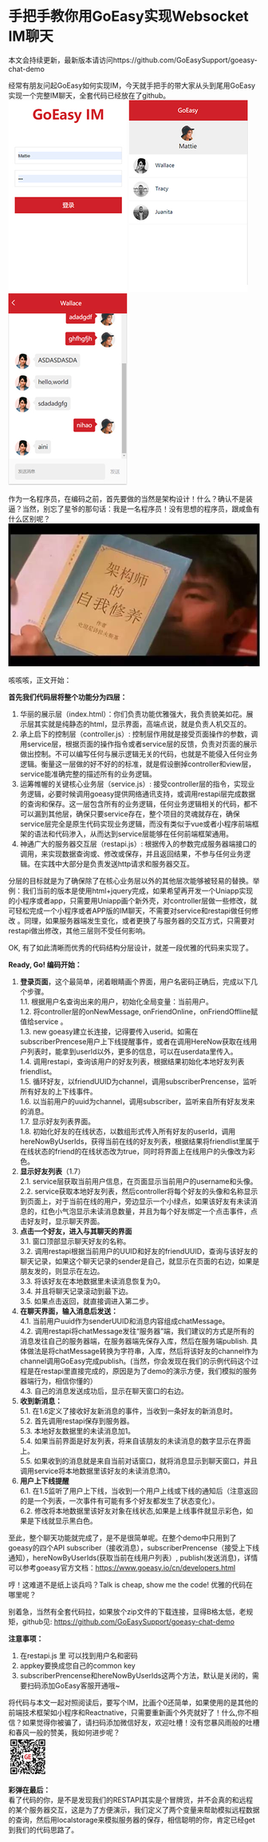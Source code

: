 # 手把手教你用GoEasy实现Websocket IM聊天       
本文会持续更新，最新版本请访问https://github.com/GoEasySupport/goeasy-chat-demo    

经常有朋友问起GoEasy如何实现IM，今天就手把手的带大家从头到尾用GoEasy实现一个完整IM聊天，全套代码已经放在了github。    
![image](./readme_imgs/chat_demo_login.jpg) ![image](./readme_imgs/chat_demo_friends.jpg) ![image](./readme_imgs/chat_demo_chatBox.jpg)

作为一名程序员，在编码之前，首先要做的当然是架构设计！什么？确认不是装逼？当然，别忘了星爷的那句话：我是一名程序员！没有思想的程序员，跟咸鱼有什么区别呢？   
![image](./readme_imgs/chat_demo_jiagou_book.png)

咳咳咳，正文开始：

**首先我们代码层将整个功能分为四层：**

1. 华丽的展示层（index.html）：你们负责功能优雅强大，我负责貌美如花。展示层其实就是纯静态的html，显示界面，高端点说，就是负责人机交互的。
2. 承上启下的控制层（controller.js）:  控制层作用就是接受页面操作的参数，调用service层，根据页面的操作指令或者service层的反馈，负责对页面的展示做出控制。不可以编写任何与展示逻辑无关的代码，也就是不能侵入任何业务逻辑。衡量这一层做的好不好的的标准，就是假设删掉controller和view层，service能准确完整的描述所有的业务逻辑。
3. 运筹帷幄的关键核心业务层（service.js）: 接受controller层的指令，实现业务逻辑，必要时候调用goeasy提供网络通讯支持，或调用restapi层完成数据的查询和保存。这一层包含所有的业务逻辑，任何业务逻辑相关的代码，都不可以漏到其他层，确保只要service存在，整个项目的灵魂就存在，确保service层完全是原生代码实现业务逻辑，而没有类似于vue或者小程序前端框架的语法和代码渗入，从而达到service层能够在任何前端框架通用。
4. 神通广大的服务器交互层（restapi.js）: 根据传入的参数完成服务器端接口的调用，来实现数据查询或、修改或保存，并且返回结果，不参与任何业务逻辑。在实践中大部分是负责发送http请求和服务器交互。

分层的目标就是为了确保除了在核心业务层以外的其他层次能够被轻易的替换。举例：我们当前的版本是使用html+jquery完成，如果希望再开发一个Uniapp实现的小程序或者app，只需要用Uniapp画个新外壳，对controller层做一些修改，就可轻松完成一个小程序或者APP版的IM聊天，不需要对service和restapi做任何修改 。同理，如果服务器端发生变化，或者更换了与服务器的交互方式，只需要对restapi做出修改，其他三层则不受任何影响。


OK, 有了如此清晰而优秀的代码结构分层设计，就差一段优雅的代码来实现了。

**Ready, Go! 编码开始：**
1. **登录页面**，这个最简单，闭着眼睛画个界面，用户名密码正确后，完成以下几个步骤。    
1.1. 根据用户名查询出来的用户，初始化全局变量：当前用户。  
1.2. 将controller层的onNewMessage, onFriendOnline，onFriendOffline赋值给service 。   
1.3. new goeasy建立长连接，记得要传入userid。如需在subscriberPrencese用户上下线提醒事件，或者在调用HereNow获取在线用户列表时，能拿到userId以外，更多的信息，可以在userdata里传入。     
1.4. 调用restapi，查询该用户的好友列表，根据结果初始化本地好友列表friendlist。  
1.5. 循环好友，以friendUUID为channel，调用subscriberPrencense，监听所有好友的上下线事件。    
1.6. 以当前用户的uuid为channel，调用subscriber，监听来自所有好友发来的消息。     
1.7. 显示好友列表界面。       
1.8. 初始化好友的在线状态，以数组形式传入所有好友的userId，调用hereNowByUserIds，获得当前在线的好友列表，根据结果将friendlist里属于在线状态的friend的在线状态改为true，同时将界面上在线用户的头像改为彩色。
2. **显示好友列表**（1.7）      
2.1. service层获取当前用户信息，在页面显示当前用户的username和头像。        
2.2. service获取本地好友列表，然后controller将每个好友的头像和名称显示到页面上，对于当前在线的用户，旁边显示一个小绿点，如果该好友有未读消息的，红色小气泡显示未读消息数量，并且为每个好友绑定一个点击事件，点击好友时，显示聊天界面。
3. **点击一个好友，进入与其聊天的界面**     
3.1. 窗口顶部显示聊天好友的名称。     
3.2. 调用restapi根据当前用户的UUID和好友的friendUUID，查询与该好友的聊天记录，如果这个聊天记录的sender是自己，就显示在页面的右边，如果是朋友发的，则显示在左边。        
3.3. 将该好友在本地数据里未读消息恢复为0。        
3.4. 并且将聊天记录滚动到最下边。     
3.5. 如果点击返回，就直接调进入第二步。
4. **在聊天界面，输入消息后发送：**   
4.1. 当前用户uuid作为senderUUID和消息内容组成chatMessage。        
4.2. 调用restapi将chatMessage发往“服务器”端，我们建议的方式是所有的消息发往自己的服务器端，在服务器端先保存入库，然后在服务端publish. 具体做法是将chatMessage转换为字符串，入库，然后将该好友的channel作为channel调用GoEasy完成publish。(当然，你会发现在我们的示例代码这个过程是在restapi里直接完成的，原因是为了demo的演示方便，我们模拟的服务器端行为，相信你懂的）       
4.3. 自己的消息发送成功后，显示在聊天窗口的右边。
5. **收到新消息：**       
5.1. 在1.6定义了接收好友新消息的事件，当收到一条好友的新消息时。        
5.2. 首先调用restapi保存到服务器。     
5.3. 本地好友数据里的未读消息加1。        
5.4. 如果当前界面是好友列表，将来自该朋友的未读消息的数字显示在界面上。      
5.5. 如果收到的消息就是来自当前对话窗口，就将消息显示到聊天窗口，并且调用service将本地数据里该好友的未读消息清0。
6. **用户上下线提醒**      
6.1. 在1.5监听了用户上下线，当收到一个用户上线或下线的通知后（注意返回的是一个列表，一次事件有可能有多个好友都发生了状态变化）。        
6.2. 修改将本地数据里该好友对象在线状态,如果是上线事件就显示彩色，如果是下线就显示黑白色。


至此，整个聊天功能就完成了，是不是很简单呢。在整个demo中只用到了goeasy的四个API
subscriber（接收消息），subscriberPrencense（接受上下线通知），hereNowByUserIds(获取当前在线用户列表）, publish(发送消息)，详情可以参考goeasy官方文档：https://www.goeasy.io/cn/developers.html

哼！这难道不是纸上谈兵吗？Talk is cheap, show me the code! 优雅的代码在哪里呢？

别着急，当然有全套代码拉，如果放个zip文件的下载连接，显得B格太低，老规矩，github见: https://github.com/GoEasySupport/goeasy-chat-demo       

**注意事项：**       
1. 在restapi.js 里 可以找到用户名和密码     
2. appkey要换成您自己的common key      
3. subscriberPrencense和hereNowByUserIds这两个方法，默认是关闭的，需要扫码添加GoEasy客服开通哦~      

将代码与本文一起对照阅读后，要写个IM，比画个0还简单，如果使用的是其他的前端技术框架如小程序和Reactnative，只需要重新画个外壳就好了！什么,你不相信？如果觉得你被骗了，请扫码添加微信好友，欢迎吐槽！没有您暴风雨般的吐槽和春风一般的赞美，我如何进步呢？      
![image](./readme_imgs/chat_demo_wechat_qrcode.png)    

**彩弹在最后：**  
看了代码的你，是不是发现我们的RESTAPI其实是个冒牌货，并不会真的和远程的某个服务器交互，这是为了方便演示，我们定义了两个变量来帮助模拟远程数据的查询，然后用localstorage来模拟服务器的保存，相信聪明的你，肯定已经get到我们的代码思路了。

 